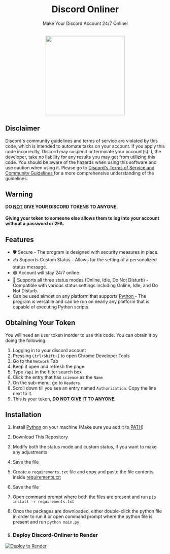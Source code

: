 <div id="SealedSaucer" align="center">
    <h1>Discord Onliner</h1>
    <p>Make Your Discord Account 24/7 Online!</p>
    <br>
    <img src="https://i.imgur.com/vins8mj.png" height="250">
</div>

## Disclaimer
Discord's community guidelines and terms of service are violated by this code, which is intended to automate tasks on your account. If you apply this code incorrectly, Discord may suspend or terminate your account(s). I, the developer, take no liability for any results you may get from utilizing this code. You should be aware of the hazards when using this software and use caution when using it. Please go to <a href="https://discord.com/guidelines">Discord's Terms of Service and Community Guidelines </a> for a more comprehensive understanding of the guidelines.

## Warning
**DO <ins>NOT</ins> GIVE YOUR DISCORD TOKENS TO ANYONE.**
#### Giving your token to someone else allows them to log into your account without a password or 2FA.

## Features
- 🛡️ Secure - The program is designed with security measures in place.
- ✍️ Supports Custom Status - Allows for the setting of a personalized status message.
- 🟢 Account will stay 24/7 online
- 🌙 Supports all three status modes (Online, Idle, Do Not Disturb) - Compatible with various status settings including Online, Idle, and Do Not Disturb.
- Can be used almost on any platform that supports <a href="https://python.org">Python </a>- The program is versatile and can be run on nearly any platform that is capable of executing Python scripts.

## Obtaining Your Token
You will need an user token inorder to use this code. You can obtain it by doing the following:
1. Logging in to your discord account
2. Pressing `Ctrl+Shift+I` to open Chrome Developer Tools
3. Go to the `Network` Tab
4. Keep it open and refresh the page
5. Type `/api` in the filter search box
6. Click the entry that has `science` as the `Name`
7. On the sub-menu, go to `Headers`
8. Scroll down till you see an entry named `Authorization`. Copy the line next to it.
9. This is your token, <ins>**DO NOT GIVE IT TO ANYONE**</ins>.

## Installation
1. Install [Python](https://python.org/downloads) on your machine (Make sure you add it to [PATH](https://i.imgur.com/Ukl6HdQ.png))
2. Download This Repository
3. Modify both the status mode and custom status, if you want to make any adjustments
4. Save the file
5. Create a `requirements.txt` file and copy and paste the file contents inside [requirements.txt](https://github.com/ferozomer/Discord-Onliner/blob/main/requirements.txt)
6. Save the file
7. Open command prompt where both the files are present and run `pip install -r requirements.txt`
8. Once the packages are downloaded, either double-click the python file in order to run it or open command prompt where the python file is present and run `python main.py`

9. ### Deploy Discord-Onliner to Render
[![Deploy to Render](https://render.com/images/deploy-to-render-button.svg)](https://render.com/deploy)
